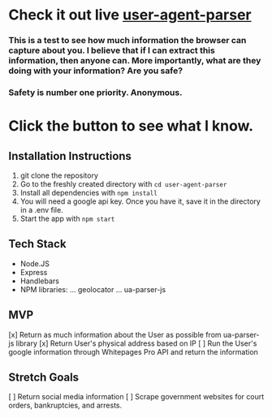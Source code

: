 # Check it out live [user-agent-parser](http://spy.julianamei.com/)

### This is a test to see how much information the browser can capture about you. I believe that if I can extract this information, then anyone can. More importantly, what are they doing with your information? Are you safe?

### Safety is number one priority. Anonymous.

# Click the button to see what I know.


## Installation Instructions
1. git clone the repository
2. Go to the freshly created directory with `cd user-agent-parser`
3. Install all dependencies with `npm install`
4. You will need a google api key. Once you have it, save it in the directory in a .env file.
5. Start the app with `npm start`

## Tech Stack
- Node.JS
- Express
- Handlebars
- NPM libraries:
... geolocator
... ua-parser-js

## MVP
[x] Return as much information about the User as possible from ua-parser-js library
[x] Return User's physical address based on IP
[ ] Run the User's google information through Whitepages Pro API and return the information

## Stretch Goals
[ ] Return social media information
[ ] Scrape government websites for court orders, bankruptcies, and arrests. 
